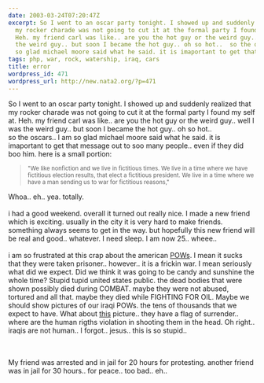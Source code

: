 ```yaml
---
date: 2003-03-24T07:20:47Z
excerpt: So I went to an oscar party tonight. I showed up and suddenly realized that
  my rocker charade was not going to cut it at the formal party I found my self at.
  Heh. my friend carl was like.. are you the hot guy or the weird guy.. well I was
  the weird guy.. but soon I became the hot guy.. oh so hot..  so the oscars.. I am
  so glad michael moore said what he said. it is imaportant to get that mes...
tags: php, war, rock, watership, iraq, cars
title: error
wordpress_id: 471
wordpress_url: http://new.nata2.org/?p=471
---
```


So I went to an oscar party tonight. I showed up and suddenly realized that my rocker charade was not going to cut it at the formal party I found my self at. Heh. my friend carl was like.. are you the hot guy or the weird guy.. well I was the weird guy.. but soon I became the hot guy.. oh so hot.. <br/> so the oscars.. I am so glad michael moore said what he said. it is imaportant to get that message out to soo many people.. even if they did boo him. here is a small portion:
<blockquote><small>"We like nonfiction and we live in fictitious times. We live in a time where we have fictitious election results, that elect a fictitious president. We live in a time where we have a man sending us to war for fictitious reasons,"</small></blockquote>
Whoa.. eh.. yea. totally. <br/><br/>i had a good weekend. overall it turned out really nice. I made a new friend which is exciting. usually in the city it is very hard to make friends. something always seems to get in the way. but hopefully this new friend will be real and good.. whatever. I need sleep. I am now 25.. wheee.. <br/><br/>i am so frustrated at this crap about the american <a href="http://war.watership.org/link.php?lid=772">POWs</a>. I mean it sucks that they were taken prisoner.. however.. it is a frickin war. I mean seriously what did we expect. Did we think it was going to be candy and sunshine the whole time? Stupid tupid united states public. the dead bodies that were shown possibly died during COMBAT. maybe they were not abused, tortured and all that. maybe they died while FIGHTING FOR OIL. Maybe we should show pictures of our iraqi POWs. the tens of thousands that we expect to have. What about <a href="http://war.watership.org/link.php?lid=757">this</a> picture.. they have a flag of surrender.. where are the human rigths violation in shooting them in the head. Oh right.. iraqis are not human.. I forgot.. jesus..  this is so stupid.. 

<br/><br/>My friend was arrested and in jail for 20 hours for protesting. another friend was in jail for 30 hours.. for peace.. too bad.. eh.. 
